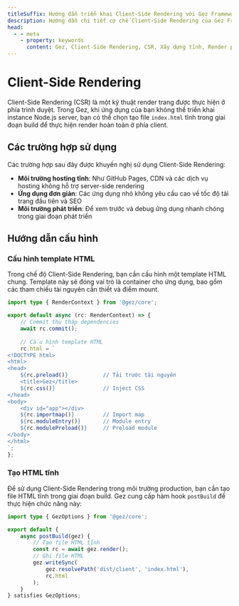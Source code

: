 ```yaml
---
titleSuffix: Hướng dẫn triển khai Client-Side Rendering với Gez Framework
description: Hướng dẫn chi tiết cơ chế Client-Side Rendering của Gez Framework, bao gồm xây dựng tĩnh, chiến lược triển khai và các thực hành tốt nhất, giúp nhà phát triển thực hiện render phía client hiệu quả trong môi trường không có server.
head:
  - - meta
    - property: keywords
      content: Gez, Client-Side Rendering, CSR, Xây dựng tĩnh, Render phía client, Triển khai không server, Tối ưu hiệu suất
---
```


# Client-Side Rendering

Client-Side Rendering (CSR) là một kỹ thuật render trang được thực hiện ở phía trình duyệt. Trong Gez, khi ứng dụng của bạn không thể triển khai instance Node.js server, bạn có thể chọn tạo file `index.html` tĩnh trong giai đoạn build để thực hiện render hoàn toàn ở phía client.

## Các trường hợp sử dụng

Các trường hợp sau đây được khuyến nghị sử dụng Client-Side Rendering:

- **Môi trường hosting tĩnh**: Như GitHub Pages, CDN và các dịch vụ hosting không hỗ trợ server-side rendering
- **Ứng dụng đơn giản**: Các ứng dụng nhỏ không yêu cầu cao về tốc độ tải trang đầu tiên và SEO
- **Môi trường phát triển**: Để xem trước và debug ứng dụng nhanh chóng trong giai đoạn phát triển

## Hướng dẫn cấu hình

### Cấu hình template HTML

Trong chế độ Client-Side Rendering, bạn cần cấu hình một template HTML chung. Template này sẽ đóng vai trò là container cho ứng dụng, bao gồm các tham chiếu tài nguyên cần thiết và điểm mount.

```ts title="src/entry.server.ts"
import type { RenderContext } from '@gez/core';

export default async (rc: RenderContext) => {
    // Commit thu thập dependencies
    await rc.commit();
    
    // Cấu hình template HTML
    rc.html = `
<!DOCTYPE html>
<html>
<head>
    ${rc.preload()}           // Tải trước tài nguyên
    <title>Gez</title>
    ${rc.css()}               // Inject CSS
</head>
<body>
    <div id="app"></div>
    ${rc.importmap()}         // Import map
    ${rc.moduleEntry()}       // Module entry
    ${rc.modulePreload()}     // Preload module
</body>
</html>
`;
};
```

### Tạo HTML tĩnh

Để sử dụng Client-Side Rendering trong môi trường production, bạn cần tạo file HTML tĩnh trong giai đoạn build. Gez cung cấp hàm hook `postBuild` để thực hiện chức năng này:

```ts title="src/entry.node.ts"
import type { GezOptions } from '@gez/core';

export default {
    async postBuild(gez) {
        // Tạo file HTML tĩnh
        const rc = await gez.render();
        // Ghi file HTML
        gez.writeSync(
            gez.resolvePath('dist/client', 'index.html'),
            rc.html
        );
    }
} satisfies GezOptions;
```